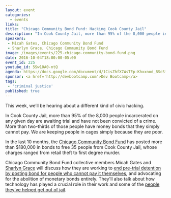 ```yaml
---
layout: event
categories: 
  - events
links:
title: "Chicago Community Bond Fund: Hacking Cook County Jail"
description: "In Cook County Jail, more than 95% of the 8,000 people incarcerated on any given day are awaiting trial and have not been convicted of a crime. More than two-thirds of those people have money bonds that they simply cannot pay. We are keeping people in cages simply because they are poor. Chicago Community Bond Fund collective members Micah Gates and Sharlyn Grace will discuss how they are working to end pre-trial detention by posting bond for people who cannot pay it themselves, and advocating for the abolition of monetary bonds entirely."
speakers:
 - Micah Gates, Chicago Community Bond Fund
 - Sharlyn Grace, Chicago Community Bond Fund
image: /images/events/225-chicago-community-bond-fund.png
date: 2016-10-04T18:00:00-05:00
event_id: 225
youtube_id: 5Sw10A0-ntQ
agenda: https://docs.google.com/document/d/1CisZhfX7WsTEp-Khxxnod_8ScSf9iQo0QSuycklf_f8/edit#
sponsor: <a href='http://devbootcamp.com'>Dev Bootcamp</a>
tags: 
 - 'criminal justice'
published: true
---
```


This week, we’ll be hearing about a different kind of civic hacking.

In Cook County Jail, more than 95% of the 8,000 people incarcerated on any given day are awaiting trial and have not been convicted of a crime. More than two-thirds of those people have money bonds that they simply cannot pay. We are keeping people in cages simply because they are poor. 

In the last 10 months, the [Chicago Community Bond Fund](https://www.chicagobond.org/) has posted more than $180,000 in bonds to free 35 people from Cook County Jail, whose charges ranged from retail theft to first degree murder. 

Chicago Community Bond Fund collective members Micah Gates and [Sharlyn Grace](https://twitter.com/SharlynDGrace) will discuss how they are working to [end pre-trial detention by posting bond for people who cannot pay it themselves](http://chicagoreporter.com/a-community-solution-to-cash-bail/), and advocating for the abolition of monetary bonds entirely. They'll also talk about how technology has played a crucial role in their work and some of the [people they’ve helped get out of jail](https://www.facebook.com/ChicagoCommunityBondFund/photos/?tab=album&album_id=2117339395157810).